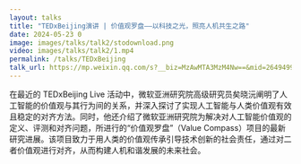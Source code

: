 ```yaml
---
layout: talks
title: "TEDxBeijing演讲 | 价值观罗盘——以科技之光，照亮人机共生之路"
date: 2024-05-23 0
image: images/talks/talk2/stodownload.png
video: images/talks/talk2/1.mp4
permalink: /talks/TEDxBeijing
talk_url: https://mp.weixin.qq.com/s?__biz=MzAwMTA3MzM4Nw==&mid=2649499917&idx=1&sn=09a98f428bbf1b6fff724d369dd08d2a&chksm=82c7c089b5b0499fb53214311350faacea5de741d3a4fc2611fec975ff9c533a0cc6e1811144&mpshare=1&scene=1&srcid=0607K3ZsjpwsJcgkawO8lSG2&sharer_shareinfo=6c79bf1d5b2ed02bf884e73866e0e001&sharer_shareinfo_first=6c79bf1d5b2ed02bf884e73866e0e001#rd
---
```


在最近的 TEDxBeijing Live 活动中，微软亚洲研究院高级研究员矣晓沅阐明了人工智能的价值观与其行为间的关系，并深入探讨了实现人工智能与人类价值观有效且稳定的对齐方法。同时，他还介绍了微软亚洲研究院为解决对人工智能价值观的定义、评测和对齐问题，所进行的“价值观罗盘”（Value Compass）项目的最新研究进展。该项目致力于用人类的价值观传承引导技术创新的社会责任，通过对二者价值观进行对齐，从而构建人机和谐发展的未来社会。 